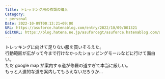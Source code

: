 ```yaml
---
Title: トレッキング用の衣類の購入
Category:
- personal
Date: 2022-10-09T00:13:21+09:00
URL: https://asuforce.hatenablog.com/entry/2022/10/09/001321
EditURL: https://blog.hatena.ne.jp/asuforcegt/asuforce.hatenablog.com/atom/entry/4207112889925719474
---
```


トレッキングに向けて足りない服を買いそろえた。  
行動範囲が広がって今まで行けなかったショッピングモールなどに行けて面白い。  
ただ google map が案内する道が修羅の道すぎて本当に厳しい。  
もっと人道的な道を案内してもらえないだろうか...
